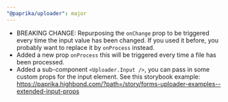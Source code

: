 ```yaml
---
"@paprika/uploader": major
---
```


- BREAKING CHANGE: Repurposing the `onChange` prop to be triggered every time the input value has been changed. If you used it before, you probably want to replace it by `onProcess` instead.
- Added a new prop `onProcess` this will be triggered every time a file has been processed.
- Added a sub-component `<Uploader.Input />`, you can pass in some custom props for the input element. See this storybook example: https://paprika.highbond.com/?path=/story/forms-uploader-examples--extended-input-props
